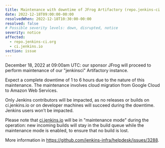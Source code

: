 ```yaml
---
title: Maintenance with downtime of JFrog Artifactory (repo.jenkins-ci.org)
date: 2022-12-18T09:00:00-00:00
resolvedWhen: 2022-12-18T10:30:00-00:00
resolved: false
# Possible severity levels: down, disrupted, notice
severity: notice
affected:
  - repo.jenkins-ci.org
  - ci.jenkins.io
section: issue
---
```


December 18, 2022 at 09:00am UTC: our sponsor JFrog will proceed to perform maintenance of our "jenkinsci" Artifactory instance.

Expect a complete downtime of 1 to 6 hours due to the nature of this maintenance. The maintenance involves cloud migration from Google Cloud to Amazon Web Services.

Only Jenkins contributors will be impacted, as no releases or builds on ci.jenkins.io or on developer machines will succeed during the downtime.
Jenkins users won’t be impacted.

Please note that [ci.jenkins.io](https://ci.jenkins.io) will be in "maintenance mode" during the operation:
new incoming builds will stay in the build queue while the maintenance mode is enabled, to ensure that no build is lost.

More information in <https://github.com/jenkins-infra/helpdesk/issues/3288>.
